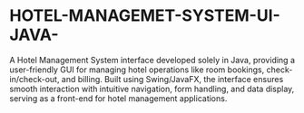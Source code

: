 # HOTEL-MANAGEMET-SYSTEM-UI-JAVA-
A Hotel Management System interface developed solely in Java, providing a user-friendly GUI for managing hotel operations like room bookings, check-in/check-out, and billing. Built using Swing/JavaFX, the interface ensures smooth interaction with intuitive navigation, form handling, and data display, serving as a front-end for hotel management applications.
